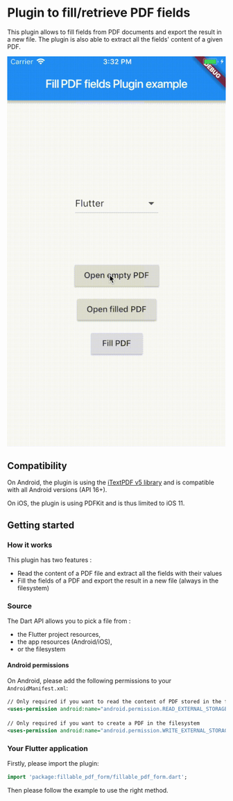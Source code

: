 # Plugin to fill/retrieve PDF fields

This plugin allows to fill fields from PDF documents and export the result in a new file. The plugin is also able to extract all the fields' content of a given PDF.

![Demo](extra/demo.gif)

## Compatibility

On Android, the plugin is using the [iTextPDF v5 library](https://itextpdf.com/) and is compatible with all Android versions (API 16+).

On iOS, the plugin is using PDFKit and is thus limited to iOS 11.

## Getting started

### How it works

This plugin has two features :
- Read the content of a PDF file and extract all the fields with their values
- Fill the fields of a PDF and export the result in a new file (always in the filesystem)

### Source

The Dart API allows you to pick a file from :
- the Flutter project resources, 
- the app resources (Android/iOS),
- or the filesystem

#### Android permissions 

On Android, please add the following permissions to your `AndroidManifest.xml`:

```xml
// Only required if you want to read the content of PDF stored in the filesystem
<uses-permission android:name="android.permission.READ_EXTERNAL_STORAGE" />

// Only required if you want to create a PDF in the filesystem
<uses-permission android:name="android.permission.WRITE_EXTERNAL_STORAGE" />
```

### Your Flutter application

Firstly, please import the plugin:

```dart
import 'package:fillable_pdf_form/fillable_pdf_form.dart';
```

Then please follow the example to use the right method.

